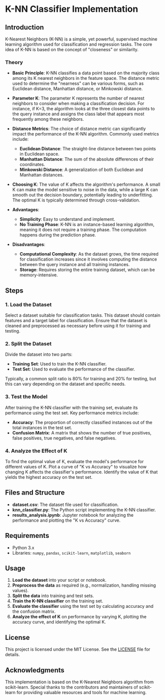 # K-NN Classifier Implementation

## Introduction

K-Nearest Neighbors (K-NN) is a simple, yet powerful, supervised machine learning algorithm used for classification and regression tasks. The core idea of K-NN is based on the concept of "closeness" or similarity. 

### Theory

- **Basic Principle**: K-NN classifies a data point based on the majority class among its K nearest neighbors in the feature space. The distance metric used to determine the "nearness" can be various forms, such as Euclidean distance, Manhattan distance, or Minkowski distance.

- **Parameter K**: The parameter K represents the number of nearest neighbors to consider when making a classification decision. For instance, if K=3, the algorithm looks at the three closest data points to the query instance and assigns the class label that appears most frequently among these neighbors.

- **Distance Metrics**: The choice of distance metric can significantly impact the performance of the K-NN algorithm. Commonly used metrics include:
  - **Euclidean Distance**: The straight-line distance between two points in Euclidean space.
  - **Manhattan Distance**: The sum of the absolute differences of their coordinates.
  - **Minkowski Distance**: A generalization of both Euclidean and Manhattan distances.

- **Choosing K**: The value of K affects the algorithm's performance. A small K can make the model sensitive to noise in the data, while a large K can smooth out the decision boundary, potentially leading to underfitting. The optimal K is typically determined through cross-validation.

- **Advantages**:
  - **Simplicity**: Easy to understand and implement.
  - **No Training Phase**: K-NN is an instance-based learning algorithm, meaning it does not require a training phase. The computation happens during the prediction phase.

- **Disadvantages**:
  - **Computational Complexity**: As the dataset grows, the time required for classification increases since it involves computing the distance between the query instance and all training instances.
  - **Storage**: Requires storing the entire training dataset, which can be memory-intensive.

## Steps

### 1. Load the Dataset

Select a dataset suitable for classification tasks. This dataset should contain features and a target label for classification. Ensure that the dataset is cleaned and preprocessed as necessary before using it for training and testing.

### 2. Split the Dataset

Divide the dataset into two parts:
- **Training Set**: Used to train the K-NN classifier.
- **Test Set**: Used to evaluate the performance of the classifier.

Typically, a common split ratio is 80% for training and 20% for testing, but this can vary depending on the dataset and specific needs.

### 3. Test the Model

After training the K-NN classifier with the training set, evaluate its performance using the test set. Key performance metrics include:
- **Accuracy**: The proportion of correctly classified instances out of the total instances in the test set.
- **Confusion Matrix**: A matrix that shows the number of true positives, false positives, true negatives, and false negatives.

### 4. Analyze the Effect of K

To find the optimal value of K, evaluate the model's performance for different values of K. Plot a curve of "K vs Accuracy" to visualize how changing K affects the classifier's performance. Identify the value of K that yields the highest accuracy on the test set.

## Files and Structure

- **dataset.csv**: The dataset file used for classification.
- **knn_classifier.py**: The Python script implementing the K-NN classifier.
- **results_analysis.ipynb**: Jupyter notebook for analyzing the performance and plotting the "K vs Accuracy" curve.

## Requirements

- Python 3.x
- Libraries: `numpy`, `pandas`, `scikit-learn`, `matplotlib`, `seaborn`

## Usage

1. **Load the dataset** into your script or notebook.
2. **Preprocess the data** as required (e.g., normalization, handling missing values).
3. **Split the data** into training and test sets.
4. **Train the K-NN classifier** on the training set.
5. **Evaluate the classifier** using the test set by calculating accuracy and the confusion matrix.
6. **Analyze the effect of K** on performance by varying K, plotting the accuracy curve, and identifying the optimal K.

## License

This project is licensed under the MIT License. See the [LICENSE](LICENSE) file for details.

## Acknowledgments

This implementation is based on the K-Nearest Neighbors algorithm from scikit-learn. Special thanks to the contributors and maintainers of scikit-learn for providing valuable resources and tools for machine learning.

